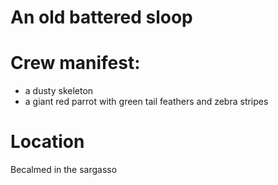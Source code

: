 # An old battered sloop

# Crew manifest:
* a dusty skeleton
* a giant red parrot with green tail feathers and zebra stripes

# Location
Becalmed in the sargasso

